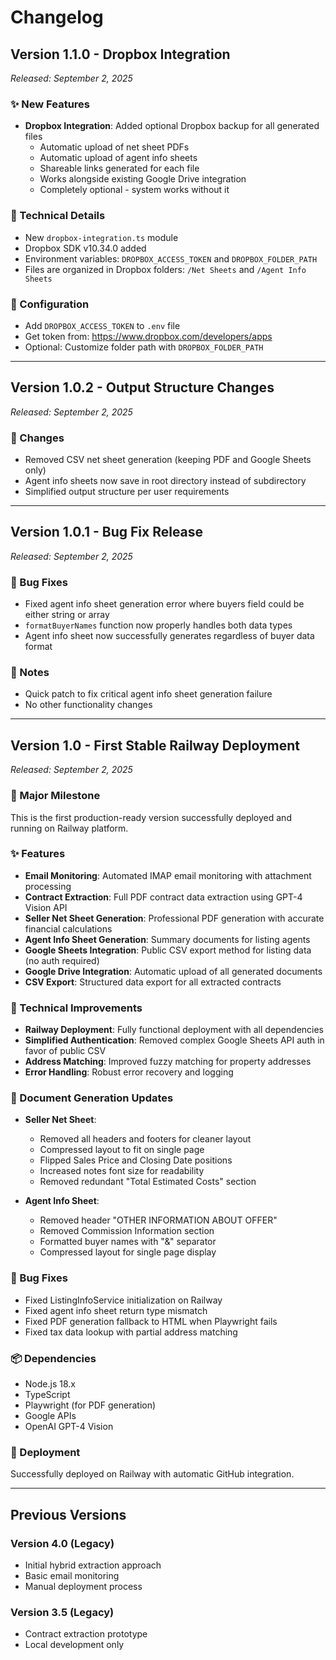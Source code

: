 # Changelog

## Version 1.1.0 - Dropbox Integration
*Released: September 2, 2025*

### ✨ New Features
- **Dropbox Integration**: Added optional Dropbox backup for all generated files
  - Automatic upload of net sheet PDFs
  - Automatic upload of agent info sheets
  - Shareable links generated for each file
  - Works alongside existing Google Drive integration
  - Completely optional - system works without it

### 🔧 Technical Details
- New `dropbox-integration.ts` module
- Dropbox SDK v10.34.0 added
- Environment variables: `DROPBOX_ACCESS_TOKEN` and `DROPBOX_FOLDER_PATH`
- Files are organized in Dropbox folders: `/Net Sheets` and `/Agent Info Sheets`

### 📝 Configuration
- Add `DROPBOX_ACCESS_TOKEN` to `.env` file
- Get token from: https://www.dropbox.com/developers/apps
- Optional: Customize folder path with `DROPBOX_FOLDER_PATH`

---

## Version 1.0.2 - Output Structure Changes
*Released: September 2, 2025*

### 🔧 Changes
- Removed CSV net sheet generation (keeping PDF and Google Sheets only)
- Agent info sheets now save in root directory instead of subdirectory
- Simplified output structure per user requirements

---

## Version 1.0.1 - Bug Fix Release
*Released: September 2, 2025*

### 🐛 Bug Fixes
- Fixed agent info sheet generation error where buyers field could be either string or array
- `formatBuyerNames` function now properly handles both data types
- Agent info sheet now successfully generates regardless of buyer data format

### 📝 Notes
- Quick patch to fix critical agent info sheet generation failure
- No other functionality changes

---

## Version 1.0 - First Stable Railway Deployment
*Released: September 2, 2025*

### 🎉 Major Milestone
This is the first production-ready version successfully deployed and running on Railway platform.

### ✨ Features
- **Email Monitoring**: Automated IMAP email monitoring with attachment processing
- **Contract Extraction**: Full PDF contract data extraction using GPT-4 Vision API
- **Seller Net Sheet Generation**: Professional PDF generation with accurate financial calculations
- **Agent Info Sheet Generation**: Summary documents for listing agents
- **Google Sheets Integration**: Public CSV export method for listing data (no auth required)
- **Google Drive Integration**: Automatic upload of all generated documents
- **CSV Export**: Structured data export for all extracted contracts

### 🔧 Technical Improvements
- **Railway Deployment**: Fully functional deployment with all dependencies
- **Simplified Authentication**: Removed complex Google Sheets API auth in favor of public CSV
- **Address Matching**: Improved fuzzy matching for property addresses
- **Error Handling**: Robust error recovery and logging

### 📄 Document Generation Updates
- **Seller Net Sheet**:
  - Removed all headers and footers for cleaner layout
  - Compressed layout to fit on single page
  - Flipped Sales Price and Closing Date positions
  - Increased notes font size for readability
  - Removed redundant "Total Estimated Costs" section

- **Agent Info Sheet**:
  - Removed header "OTHER INFORMATION ABOUT OFFER"
  - Removed Commission Information section
  - Formatted buyer names with "&" separator
  - Compressed layout for single page display

### 🐛 Bug Fixes
- Fixed ListingInfoService initialization on Railway
- Fixed agent info sheet return type mismatch
- Fixed PDF generation fallback to HTML when Playwright fails
- Fixed tax data lookup with partial address matching

### 📦 Dependencies
- Node.js 18.x
- TypeScript
- Playwright (for PDF generation)
- Google APIs
- OpenAI GPT-4 Vision

### 🚀 Deployment
Successfully deployed on Railway with automatic GitHub integration.

---

## Previous Versions

### Version 4.0 (Legacy)
- Initial hybrid extraction approach
- Basic email monitoring
- Manual deployment process

### Version 3.5 (Legacy)
- Contract extraction prototype
- Local development only